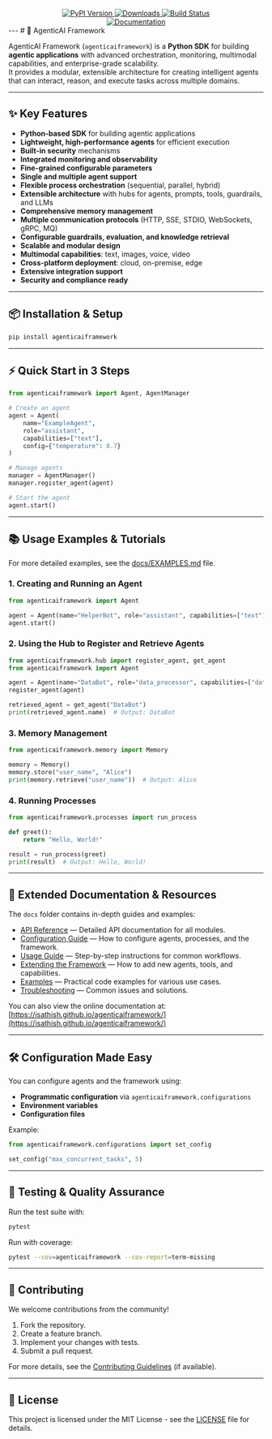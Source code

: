 <!-- PROJECT LOGO -->
<br />
<div align="center">
  <a href="https://isathish.github.io/agenticaiframework/">
    <img src="https://img.shields.io/pypi/v/agenticaiframework?color=blue&label=PyPI%20Version&logo=python&logoColor=white" alt="PyPI Version">
  </a>
  <a href="https://pypi.org/project/agenticaiframework/">
    <img src="https://img.shields.io/pypi/dm/agenticaiframework?color=green&label=Downloads&logo=python&logoColor=white" alt="Downloads">
  </a>
  <a href="https://github.com/isathish/agenticaiframework/actions">
    <img src="https://img.shields.io/github/actions/workflow/status/isathish/agenticaiframework/python-package.yml?branch=main&label=Build&logo=github" alt="Build Status">
  </a>

</div>


<div align="center">
  <a href="https://isathish.github.io/agenticaiframework">
    <img src="https://img.shields.io/badge/Documentation-Online-blue?logo=readthedocs&logoColor=white" alt="Documentation">
  </a>

</div>
---
# 🌟 AgenticAI Framework

AgenticAI Framework (`agenticaiframework`) is a **Python SDK** for building **agentic applications** with advanced orchestration, monitoring, multimodal capabilities, and enterprise-grade scalability.  
It provides a modular, extensible architecture for creating intelligent agents that can interact, reason, and execute tasks across multiple domains.

---

## ✨ Key Features

- **Python-based SDK** for building agentic applications
- **Lightweight, high-performance agents** for efficient execution
- **Built-in security** mechanisms
- **Integrated monitoring and observability**
- **Fine-grained configurable parameters**
- **Single and multiple agent support**
- **Flexible process orchestration** (sequential, parallel, hybrid)
- **Extensible architecture** with hubs for agents, prompts, tools, guardrails, and LLMs
- **Comprehensive memory management**
- **Multiple communication protocols** (HTTP, SSE, STDIO, WebSockets, gRPC, MQ)
- **Configurable guardrails, evaluation, and knowledge retrieval**
- **Scalable and modular design**
- **Multimodal capabilities**: text, images, voice, video
- **Cross-platform deployment**: cloud, on-premise, edge
- **Extensive integration support**
- **Security and compliance ready**

---

## 📦 Installation & Setup

```bash
pip install agenticaiframework
```

---

## ⚡ Quick Start in 3 Steps

```python
from agenticaiframework import Agent, AgentManager

# Create an agent
agent = Agent(
    name="ExampleAgent",
    role="assistant",
    capabilities=["text"],
    config={"temperature": 0.7}
)

# Manage agents
manager = AgentManager()
manager.register_agent(agent)

# Start the agent
agent.start()
```

---

## 📚 Usage Examples & Tutorials

For more detailed examples, see the [docs/EXAMPLES.md](docs/EXAMPLES.md) file.


### 1. Creating and Running an Agent
```python
from agenticaiframework import Agent

agent = Agent(name="HelperBot", role="assistant", capabilities=["text"])
agent.start()
```

### 2. Using the Hub to Register and Retrieve Agents
```python
from agenticaiframework.hub import register_agent, get_agent
from agenticaiframework import Agent

agent = Agent(name="DataBot", role="data_processor", capabilities=["data"])
register_agent(agent)

retrieved_agent = get_agent("DataBot")
print(retrieved_agent.name)  # Output: DataBot
```

### 3. Memory Management
```python
from agenticaiframework.memory import Memory

memory = Memory()
memory.store("user_name", "Alice")
print(memory.retrieve("user_name"))  # Output: Alice
```

### 4. Running Processes
```python
from agenticaiframework.processes import run_process

def greet():
    return "Hello, World!"

result = run_process(greet)
print(result)  # Output: Hello, World!
```

---

## 📖 Extended Documentation & Resources

The `docs` folder contains in-depth guides and examples:

- [API Reference](docs/API_REFERENCE.md) — Detailed API documentation for all modules.
- [Configuration Guide](docs/CONFIGURATION.md) — How to configure agents, processes, and the framework.
- [Usage Guide](docs/USAGE.md) — Step-by-step instructions for common workflows.
- [Extending the Framework](docs/EXTENDING.md) — How to add new agents, tools, and capabilities.
- [Examples](docs/EXAMPLES.md) — Practical code examples for various use cases.
- [Troubleshooting](docs/TROUBLESHOOTING.md) — Common issues and solutions.

You can also view the online documentation at: [https://isathish.github.io/agenticaiframework/](https://isathish.github.io/agenticaiframework/)

---

## 🛠 Configuration Made Easy

You can configure agents and the framework using:
- **Programmatic configuration** via `agenticaiframework.configurations`
- **Environment variables**
- **Configuration files**

Example:
```python
from agenticaiframework.configurations import set_config

set_config("max_concurrent_tasks", 5)
```

---

## 🧪 Testing & Quality Assurance

Run the test suite with:
```bash
pytest
```

Run with coverage:
```bash
pytest --cov=agenticaiframework --cov-report=term-missing
```

---

## 🤝 Contributing

We welcome contributions from the community!  
1. Fork the repository.  
2. Create a feature branch.  
3. Implement your changes with tests.  
4. Submit a pull request.  

For more details, see the [Contributing Guidelines](docs/CONTRIBUTING.md) (if available).

---

## 📄 License

This project is licensed under the MIT License - see the [LICENSE](LICENSE) file for details.
